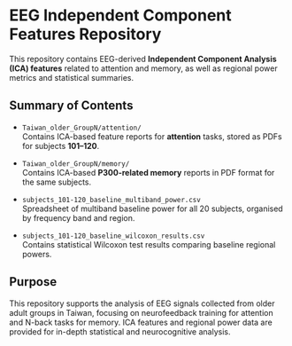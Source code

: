 # EEG Independent Component Features Repository

This repository contains EEG-derived **Independent Component Analysis (ICA) features** related to attention and memory, as well as regional power metrics and statistical summaries.


## Summary of Contents

- `Taiwan_older_GroupN/attention/`  
  Contains ICA-based feature reports for **attention** tasks, stored as PDFs for subjects **101–120**.

- `Taiwan_older_GroupN/memory/`  
  Contains ICA-based **P300-related memory** reports in PDF format for the same subjects.

- `subjects_101-120_baseline_multiband_power.csv`  
  Spreadsheet of multiband baseline power for all 20 subjects, organised by frequency band and region.

- `subjects_101-120_baseline_wilcoxon_results.csv`  
  Contains statistical Wilcoxon test results comparing baseline regional powers.

## Purpose

This repository supports the analysis of EEG signals collected from older adult groups in Taiwan, focusing on neurofeedback training for attention and N-back tasks for memory. ICA features and regional power data are provided for in-depth statistical and neurocognitive analysis.


